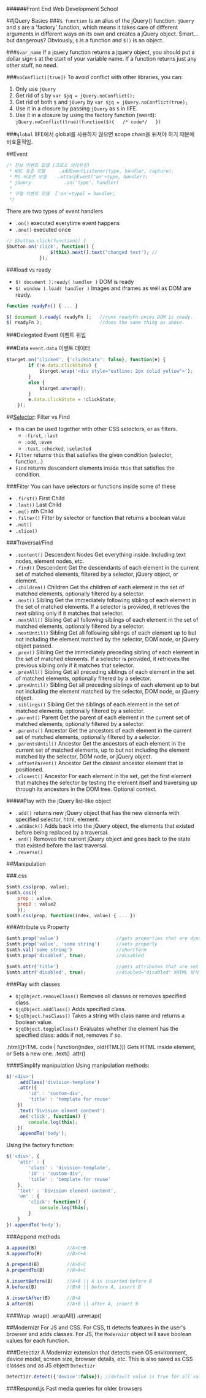 ######Front End Web Development School

##jQuery Basics
###`$ function`
Is an alias of the jQuery() function. `jQuery` and `$` are a 'factory' function, which means it takes care of different arguments in different ways on its own and creates a jQuery object. Smart... but dangerous? Obviously, `$` is a function and `$()` is an object.

###`$var_name`
If a jquery function returns a jquery object, you should put a dollar sign `$` at the start of your variable name. If a function returns just any other stuff, no need.

###`noConflict([true])`
To avoid conflict with other libraries, you can:

1. Only use `jQuery`
2. Get rid of `$` by `var $jq = jQuery.noConflict();`
3. Get rid of both `$` and `jQuery` by `var $jq = jQuery.noConflict(true);`
4. Use it in a closure by passing `jQuery` as `$` in IIFE.
5. Use it in a closure by using the factory function (weird): `jQuery.noConflict(true)(function($){   /* code*/   })`

###`global`
IIFE에서 global를 사용하지 않으면 scope chain을 뒤져야 하기 때문에 비효율적임.

##Event
```js
/* 진보 이벤트 모델 (크로스 브라우징)
 * W3C 표준 모델     .addEventListener(type, handler, capture);
 * MS 비표준 모델    .attachEvent('on'+type, handler);
 * jQuery            .on('type', handler)
 * 
 * 구형 이벤트 모델  ['on'+type] = handler;
 */
```
There are two types of event handlers

- `.on()` executed everytime event happens
- `.one()` executed once

```js
// $button.click(function() {
$button.on('click', function() {
				$(this).next().text('changed text'); //
			});
```
###load vs ready
- `$( document ).ready( handler )` DOM is ready
- `$( window ).load( handler )` Images and iframes as well as DOM are ready.

```js
function readyFn() { ... }

$( document ).ready( readyFn );   //runs readyFn onces DOM is ready.
$( readyFn );                     //does the same thing as above.
```
###Delegated Event 이벤트 위임

###Data `event.data` 이벤트 데이터
```js
$target.on('clicked', {'clickState': false}, function(e) {
		if (!e.data.clickState) {
			$target.wrap('<div style="outline: 2px solid yellow">');
		}
		else {
			$target.unwrap();
		}
		e.data.clickState = !clickState;
	});
```


##[Selector](http://codylindley.com/jqueryselector): Filter vs Find
- this can be used together with other CSS selectors, or as filters. 
	- `:first`, `:last`
	- `:odd`, `:even`
	- `:text`, `:checked`, `:selected`
- `Filter` returns `this` that satisfies the given condition (selector, function...)
- `Find` returns descendent elements inside `this` that satisfies the condition.

###Filter
You can have selectors or functions inside some of these
- `.first()` First Child
- `.last()` Last Child
- `.eq()` nth Child
- `.filter()` Filter by selector or function that returns a boolean value
- `.not()`
- `.slice()`

###Traversal/Find
- `.content()`         Descendent Nodes  Get everything inside. Including text nodes, element nodes, etc.
- `.find()`            Descendent        Get the descendants of each element in the current set of matched elements, filtered by a selector, jQuery object, or element.
- `.children()`        Children          Get the children of each element in the set of matched elements, optionally filtered by a selector.
- `.next()`            Sibling           Get the immediately following sibling of each element in the set of matched elements. If a selector is provided, it retrieves the next sibling only if it matches that selector.
- `.nextAll()`         Sibling           Get all following siblings of each element in the set of matched elements, optionally filtered by a selector.
- `.nextUntil()`       Sibling           Get all following siblings of each element up to but not including the element matched by the selector, DOM node, or jQuery object passed.
- `.prev()`            Sibling           Get the immediately preceding sibling of each element in the set of matched elements. If a selector is provided, it retrieves the previous sibling only if it matches that selector.
- `.prevAll()`         Sibling           Get all preceding siblings of each element in the set of matched elements, optionally filtered by a selector.
- `.prevUntil()`       Sibling           Get all preceding siblings of each element up to but not including the element matched by the selector, DOM node, or jQuery object.
- `.siblings()`        Sibling           Get the siblings of each element in the set of matched elements, optionally filtered by a selector.
- `.parent()`          Parent            Get the parent of each element in the current set of matched elements, optionally filtered by a selector.
- `.parents()`         Ancestor          Get the ancestors of each element in the current set of matched elements, optionally filtered by a selector.
- `.parentsUntil()`    Ancestor          Get the ancestors of each element in the current set of matched elements, up to but not including the element matched by the selector, DOM node, or jQuery object.
- `.offsetParent()`    Ancestor          Get the closest ancestor element that is positioned.
- `.closest()`         Ancestor          For each element in the set, get the first element that matches the selector by testing the element itself and traversing up through its ancestors in the DOM tree. Optional context.

#####Play with the jQuery list-like object
- `.add()` returns new jQuery object that has the new elements with specified selector, html, element.
- `.addBack()` Adds back into the jQuery object, the elements that existed before being replaced by a traversal.
- `.end()` Removes the current jQuery object and goes back to the state that existed before the last traversal.
- `.reverse()`


##Manipulation

###.css
```js
$smth.css(prop, value);
$smth.css({
	prop : value,
	prop2 : value2
	});
$smth.css(prop, function(index, value) { ... })

```
###Attribute vs Property
```js
$smth.prop('value')                     //gets properties that are dynamically changed by user
$smth.prop('value', 'some string')      //sets property
$smth.val('some string')                //shortform
$smth.prop('disabled', true);           //disabled

$smth.attr('title')                     //gets attributes that are set by website
$smth.attr('disabled', true);           //diabled="disabled" XHTML 방식
```

###Play with classes
- `$jqObject.removeClass()` Removes all classes or removes specified class.
- `$jqObject.addClass()` Adds specified class.
- `$jqObject.hasClass()` Takes a string with class name and returns a boolean value.
- `$jqObject.toggleClass()` Evaluates whether the element has the specified class: adds if not, removes if so.



.html([HTML code | function(index, oldHTML)]) Gets HTML inside element, or Sets a new one.
.text()
.attr()


####Simplify manipulation
Using manipulation methods:

```js
$('<div>')
	.addClass('division-template')
	.attr({
		'id' : 'custom-div',
		'title' : 'template for reuse'
	})
	.text('Division elment content')
	.on('click', function() {
		console.log(this);
	})
	.appendTo('body');
```
Using the factory function:

```js
$('<div>', {
	'attr' : {
		'class' : 'division-template',
		'id' : 'custom-div',
		'title' : 'template for reuse'
	},
	'text' : 'Division element content',
	'on' : {
		'click': function() {
			console.log(this);
		}
	}
}).appendTo('body');
```

###Append methods
```js
A.append(B)           //A>C+B
A.appendTo(B)         //B>C+A

A.prepend(B)          //A>B+C
A.prependTo(B)        //B>A+C

A.insertBefore(B)     //A+B || A is inserted before B
A.before(B)           //B+A || before A, insert B

A.insertAfter(B)      //B+A
A.after(B)            //A+B || after A, insert B
```

###Wrap
.wrap() 
.wrapAll()
.unwrap()


##Modernizr
For JS and CSS. For CSS, tt detects features in the user's browser and adds classes. For JS, the `Modernizr` object will save boolean values for each function.

###Detectizr
A Modernizr extension that detects even OS environment, device model, screen size, browser details, etc. This is also saved as CSS classes and as JS object `Detectizr`

```js
Detectizr.detect({'device':false}); //default value is true for all values. This changes whether to detect. 
```
###Respond.js
Fast media queries for older browsers
